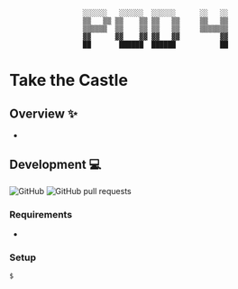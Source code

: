 <div align='center'>

  ```
     ░░░░░░   ░░░░░░  ░░░░░░      ░░   ░░ 
     ▒▒   ▒▒ ▒▒    ▒▒ ▒▒   ▒▒     ▒▒   ▒▒ 
     ▒▒▒▒▒▒  ▒▒    ▒▒ ▒▒   ▒▒     ▒▒▒▒▒▒▒ 
     ▓▓      ▓▓    ▓▓ ▓▓   ▓▓          ▓▓ 
     ██       ██████  ██████           ██ 
  ```
  
</div>

# Take the Castle

## Overview :sparkles:
- 

## Development :computer:
![GitHub](https://img.shields.io/github/license/LaurierComputingSociety/Pod4) 
![GitHub pull requests](https://img.shields.io/github/issues-pr/LaurierComputingSociety/Pod4)

### Requirements
- 

### Setup
```sh
$
```

